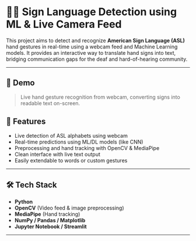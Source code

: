 # 🧠🤟 Sign Language Detection using ML & Live Camera Feed

This project aims to detect and recognize **American Sign Language (ASL)** hand gestures in real-time using a webcam feed and Machine Learning models. It provides an interactive way to translate hand signs into text, bridging communication gaps for the deaf and hard-of-hearing community.

---

## 📸 Demo

> Live hand gesture recognition from webcam, converting signs into readable text on-screen.


## 🚀 Features

- Live detection of ASL alphabets using webcam
- Real-time predictions using ML/DL models (like CNN)
- Preprocessing and hand tracking with OpenCV & MediaPipe
- Clean interface with live text output
- Easily extendable to words or custom gestures

---

## 🛠️ Tech Stack

- **Python**
- **OpenCV** (Video feed & image preprocessing)
- **MediaPipe** (Hand tracking)
- **NumPy / Pandas / Matplotlib**
- **Jupyter Notebook / Streamlit**

---
